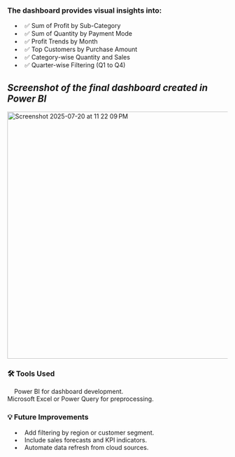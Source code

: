 ### The dashboard provides visual insights into:

    •    ✅ Sum of Profit by Sub-Category<br>
    •    ✅ Sum of Quantity by Payment Mode<br>
    •    ✅ Profit Trends by Month  
    •    ✅ Top Customers by Purchase Amount<br>
    •    ✅ Category-wise Quantity and Sales<br> 
    •    ✅ Quarter-wise Filtering (Q1 to Q4)

    
## *Screenshot of the final dashboard created in Power BI*
<img width="1013" height="564" alt="Screenshot 2025-07-20 at 11 22 09 PM" src="https://github.com/user-attachments/assets/4479227f-fa43-469f-b63a-9e0d686f6e61" />

###  🛠️ Tools Used<br>
    Power BI for dashboard development.<br>
    Microsoft Excel or Power Query for preprocessing.<br>

### 💡 Future Improvements
    •    Add filtering by region or customer segment.<br>
    •    Include sales forecasts and KPI indicators.<br>
    •    Automate data refresh from cloud sources.<br>

